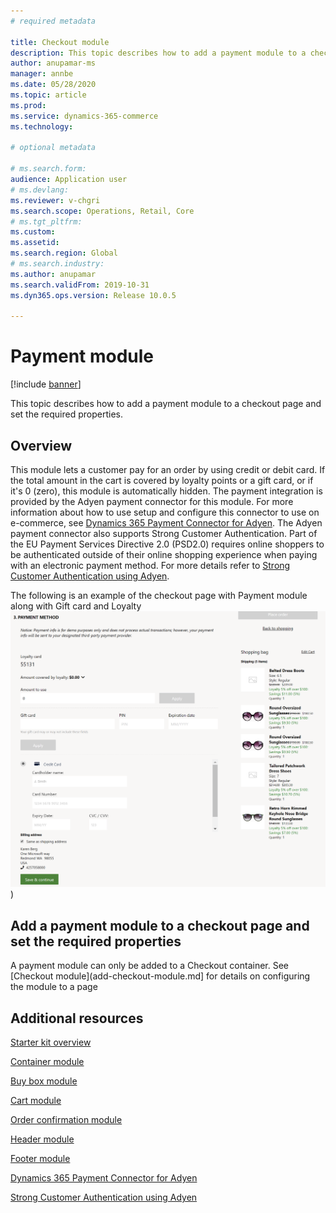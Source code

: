 ```yaml
---
# required metadata

title: Checkout module
description: This topic describes how to add a payment module to a checkout page and set the required properties.
author: anupamar-ms
manager: annbe
ms.date: 05/28/2020
ms.topic: article
ms.prod: 
ms.service: dynamics-365-commerce
ms.technology: 

# optional metadata

# ms.search.form: 
audience: Application user
# ms.devlang: 
ms.reviewer: v-chgri
ms.search.scope: Operations, Retail, Core
# ms.tgt_pltfrm: 
ms.custom: 
ms.assetid: 
ms.search.region: Global
# ms.search.industry: 
ms.author: anupamar
ms.search.validFrom: 2019-10-31
ms.dyn365.ops.version: Release 10.0.5

---
```


# Payment module


[!include [banner](includes/banner.md)]

This topic describes how to add a payment  module to a checkout page and set the required properties.

## Overview

This module lets a customer pay for an order by using credit or debit card. If the total amount in the cart is covered by loyalty points or a gift card, or if it's 0 (zero), this module is automatically hidden. The payment integration is provided by the Adyen payment connector for this module. For more information about how to use setup and configure this connector to use on e-commerce, see [Dynamics 365 Payment Connector for Adyen](dev-itpro/adyen-connector.md). The Adyen payment connector also supports Strong Customer Authentication. Part of the EU Payment Services Directive 2.0 (PSD2.0) requires online shoppers to be authenticated outside of their online shopping experience when paying with an electronic payment method. For more details refer to [Strong Customer Authentication using Adyen](adyen_redirect.md). 


The following is an example of the checkout page with Payment module along with Gift card and Loyalty
![Example of gift card, loyalty points, payment, and billing address modules](./media/ecommerce-payments.PNG))

## Add a payment module to a checkout page and set the required properties

A payment module can only be added to a Checkout container. See [Checkout module](add-checkout-module.md] for details on configuring the module to a page
## Additional resources

[Starter kit overview](starter-kit-overview.md)

[Container module](add-container-module.md)

[Buy box module](add-buy-box.md)

[Cart module](add-cart-module.md)

[Order confirmation module](order-confirmation-module.md)

[Header module](author-header-module.md)

[Footer module](author-footer-module.md)

[Dynamics 365 Payment Connector for Adyen](dev-itpro/adyen-connector.md)

[Strong Customer Authentication using Adyen](adyen_redirect.md)
